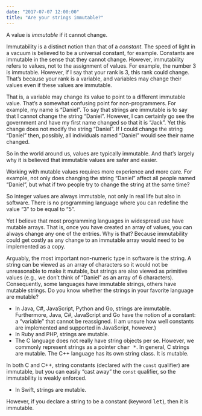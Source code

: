 ```yaml
---
date: "2017-07-07 12:00:00"
title: "Are your strings immutable?"
---
```




A value is _immutable_ if it cannot change.

Immutability is a distinct notion than that of a <em>constant</em>. The speed of light in a vacuum is believed to be a universal constant, for example. Constants are immutable in the sense that they cannot change. However, immutability refers to values, not to the assignment of values. For example, the number 3 is immutable. However, if I say that your rank is 3, this rank could change. That&rsquo;s because your rank is a variable, and variables may change their values even if these values are immutable.

That is, a variable may change its value to point to a different immutable value. That&rsquo;s a somewhat confusing point for non-programmers. For example, my name is &ldquo;Daniel&rdquo;. To say that strings are immutable is to say that I cannot change the string &ldquo;Daniel&rdquo;. However, I can certainly go see the government and have my first name changed so that it is &ldquo;Jack&rdquo;. Yet this change does not modify the string &ldquo;Daniel&rdquo;. If I could change the string &ldquo;Daniel&rdquo; then, possibly, all individuals named &ldquo;Daniel&rdquo; would see their name changed.

So in the world around us, values are typically immutable. And that&rsquo;s largely why it is believed that immutable values are safer and easier.

Working with mutable values requires more experience and more care. For example, not only does changing the string &ldquo;Daniel&rdquo; affect all people named &ldquo;Daniel&rdquo;, but what if two people try to change the string at the same time?

So integer values are always immutable, not only in real life but also in software. There is no programming language where you can redefine the value &ldquo;3&rdquo; to be equal to &ldquo;5&rdquo;.

Yet I believe that most programming languages in widespread use have mutable arrays. That is, once you have created an array of values, you can always change any one of the entries. Why is that? Because immutability could get costly as any change to an immutable array would need to be implemented as a copy.

Arguably, the most important non-numeric type in software is the string. A string can be viewed as an array of characters so it would not be unreasonable to make it mutable, but strings are also viewed as primitive values (e.g., we don&rsquo;t think of &ldquo;Daniel&rdquo; as an array of 6 characters). Consequently, some languages have immutable strings, others have mutable strings. Do you know whether the strings in your favorite language are mutable?

- In Java, C#, JavaScript, Python and Go, strings are immutable. Furthermore, Java, C#, JavaScript and Go have the notion of a constant: a &ldquo;variable&rdquo; that cannot be reassigned. (I am unsure how well constants are implemented and supported in JavaScript, however.)
- In Ruby and PHP, strings are mutable.
- The C language does not really have string objects per se. However, we commonly represent strings as a pointer <tt>char *</tt>. In general, C strings are mutable. The C++ language has its own string class. It is mutable.

In both C and C++, string constants (declared with the `const` qualifier) are immutable, but you can easily &ldquo;cast away&rdquo; the `const` qualifier, so the immutability is weakly enforced.
- In Swift, strings are mutable.

However, if you declare a string to be a constant (keyword <tt>let</tt>), then it is immutable.


